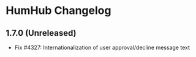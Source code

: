 HumHub Changelog
================

1.7.0 (Unreleased)
-----------------------
- Fix #4327: Internationalization of user approval/decline message text
